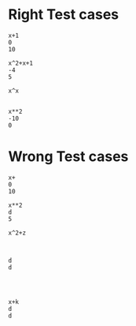 # Right Test cases
```
x+1
0
10
```
```
x^2+x+1
-4
5
```
```
x^x


```
```
x**2
-10
0
```
# Wrong Test cases
```
x+
0
10
```
```
x**2
d
5
```
```
x^2+z


```
```

d
d
```
```



```
```
x+k
d
d
```
